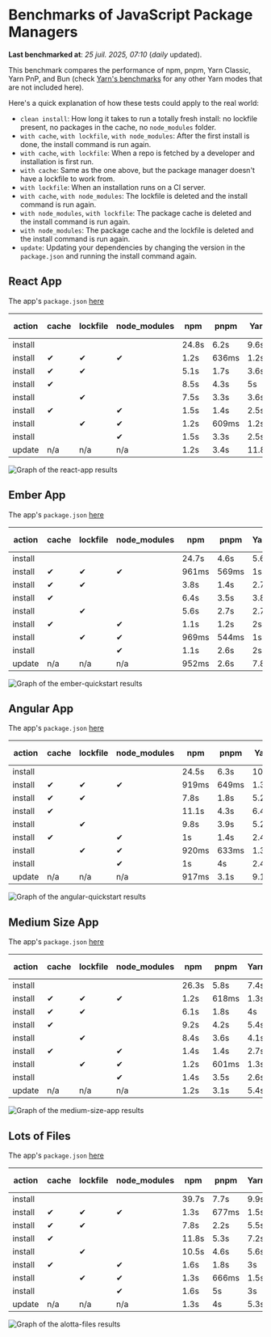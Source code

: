 # Benchmarks of JavaScript Package Managers

**Last benchmarked at**: _25 juil. 2025, 07:10_ (_daily_ updated).

This benchmark compares the performance of npm, pnpm, Yarn Classic, Yarn PnP, and Bun (check [Yarn's benchmarks](https://yarnpkg.com/benchmarks) for any other Yarn modes that are not included here).

Here's a quick explanation of how these tests could apply to the real world:

- `clean install`: How long it takes to run a totally fresh install: no lockfile present, no packages in the cache, no `node_modules` folder.
- `with cache`, `with lockfile`, `with node_modules`: After the first install is done, the install command is run again.
- `with cache`, `with lockfile`: When a repo is fetched by a developer and installation is first run.
- `with cache`: Same as the one above, but the package manager doesn't have a lockfile to work from.
- `with lockfile`: When an installation runs on a CI server.
- `with cache`, `with node_modules`: The lockfile is deleted and the install command is run again.
- `with node_modules`, `with lockfile`: The package cache is deleted and the install command is run again.
- `with node_modules`: The package cache and the lockfile is deleted and the install command is run again.
- `update`: Updating your dependencies by changing the version in the `package.json` and running the install command again.

## React App

The app's `package.json` [here](./fixtures/react-app/package.json)

| action  | cache | lockfile | node_modules| npm | pnpm | Yarn | Yarn PnP | Bun |
| ---     | ---   | ---      | ---         | --- | ---  | ---  | ---      | --- |
| install |       |          |             | 24.8s | 6.2s | 9.6s | 2.6s | 1.4s |
| install | ✔     | ✔        | ✔           | 1.2s | 636ms | 1.2s | n/a | 34ms |
| install | ✔     | ✔        |             | 5.1s | 1.7s | 3.6s | 982ms | 435ms |
| install | ✔     |          |             | 8.5s | 4.3s | 5s | 2.2s | 413ms |
| install |       | ✔        |             | 7.5s | 3.3s | 3.6s | 973ms | 416ms |
| install | ✔     |          | ✔           | 1.5s | 1.4s | 2.5s | n/a | 32ms |
| install |       | ✔        | ✔           | 1.2s | 609ms | 1.2s | n/a | 30ms |
| install |       |          | ✔           | 1.5s | 3.3s | 2.5s | n/a | 29ms |
| update  | n/a | n/a | n/a | 1.2s | 3.4s | 11.8s | 3s | 33ms |

<img alt="Graph of the react-app results" src="results/img/react-app.svg" />

## Ember App

The app's `package.json` [here](./fixtures/ember-quickstart/package.json)

| action  | cache | lockfile | node_modules| npm | pnpm | Yarn | Yarn PnP | Bun |
| ---     | ---   | ---      | ---         | --- | ---  | ---  | ---      | --- |
| install |       |          |             | 24.7s | 4.6s | 5.6s | 2.2s | 1s |
| install | ✔     | ✔        | ✔           | 961ms | 569ms | 1s | n/a | 26ms |
| install | ✔     | ✔        |             | 3.8s | 1.4s | 2.7s | 862ms | 347ms |
| install | ✔     |          |             | 6.4s | 3.5s | 3.8s | 1.9s | 337ms |
| install |       | ✔        |             | 5.6s | 2.7s | 2.7s | 867ms | 333ms |
| install | ✔     |          | ✔           | 1.1s | 1.2s | 2s | n/a | 26ms |
| install |       | ✔        | ✔           | 969ms | 544ms | 1s | n/a | 24ms |
| install |       |          | ✔           | 1.1s | 2.6s | 2s | n/a | 24ms |
| update  | n/a | n/a | n/a | 952ms | 2.6s | 7.8s | 2.7s | 27ms |

<img alt="Graph of the ember-quickstart results" src="results/img/ember-quickstart.svg" />

## Angular App

The app's `package.json` [here](./fixtures/angular-quickstart/package.json)

| action  | cache | lockfile | node_modules| npm | pnpm | Yarn | Yarn PnP | Bun |
| ---     | ---   | ---      | ---         | --- | ---  | ---  | ---      | --- |
| install |       |          |             | 24.5s | 6.3s | 10.7s | 2.7s | 1.6s |
| install | ✔     | ✔        | ✔           | 919ms | 649ms | 1.3s | n/a | 29ms |
| install | ✔     | ✔        |             | 7.8s | 1.8s | 5.2s | 1.2s | 839ms |
| install | ✔     |          |             | 11.1s | 4.3s | 6.4s | 2.3s | 823ms |
| install |       | ✔        |             | 9.8s | 3.9s | 5.2s | 1.2s | 816ms |
| install | ✔     |          | ✔           | 1s | 1.4s | 2.4s | n/a | 28ms |
| install |       | ✔        | ✔           | 920ms | 633ms | 1.3s | n/a | 25ms |
| install |       |          | ✔           | 1s | 4s | 2.4s | n/a | 25ms |
| update  | n/a | n/a | n/a | 917ms | 3.1s | 9.1s | 2.5s | 33ms |

<img alt="Graph of the angular-quickstart results" src="results/img/angular-quickstart.svg" />

## Medium Size App

The app's `package.json` [here](./fixtures/medium-size-app/package.json)

| action  | cache | lockfile | node_modules| npm | pnpm | Yarn | Yarn PnP | Bun |
| ---     | ---   | ---      | ---         | --- | ---  | ---  | ---      | --- |
| install |       |          |             | 26.3s | 5.8s | 7.4s | 2.8s | 1.9s |
| install | ✔     | ✔        | ✔           | 1.2s | 618ms | 1.3s | n/a | 31ms |
| install | ✔     | ✔        |             | 6.1s | 1.8s | 4s | 1.1s | 488ms |
| install | ✔     |          |             | 9.2s | 4.2s | 5.4s | 2.4s | 466ms |
| install |       | ✔        |             | 8.4s | 3.6s | 4.1s | 1.1s | 454ms |
| install | ✔     |          | ✔           | 1.4s | 1.4s | 2.7s | n/a | 31ms |
| install |       | ✔        | ✔           | 1.2s | 601ms | 1.3s | n/a | 28ms |
| install |       |          | ✔           | 1.4s | 3.5s | 2.6s | n/a | 28ms |
| update  | n/a | n/a | n/a | 1.2s | 3.1s | 5.4s | 2.3s | 38ms |

<img alt="Graph of the medium-size-app results" src="results/img/medium-size-app.svg" />

## Lots of Files

The app's `package.json` [here](./fixtures/alotta-files/package.json)

| action  | cache | lockfile | node_modules| npm | pnpm | Yarn | Yarn PnP | Bun |
| ---     | ---   | ---      | ---         | --- | ---  | ---  | ---      | --- |
| install |       |          |             | 39.7s | 7.7s | 9.9s | 3.3s | 1.8s |
| install | ✔     | ✔        | ✔           | 1.3s | 677ms | 1.5s | n/a | 63ms |
| install | ✔     | ✔        |             | 7.8s | 2.2s | 5.5s | 1.3s | 698ms |
| install | ✔     |          |             | 11.8s | 5.3s | 7.2s | 2.8s | 702ms |
| install |       | ✔        |             | 10.5s | 4.6s | 5.6s | 1.3s | 709ms |
| install | ✔     |          | ✔           | 1.6s | 1.8s | 3s | n/a | 39ms |
| install |       | ✔        | ✔           | 1.3s | 666ms | 1.5s | n/a | 35ms |
| install |       |          | ✔           | 1.6s | 5s | 3s | n/a | 35ms |
| update  | n/a | n/a | n/a | 1.3s | 4s | 5.3s | 2.8s | 82ms |

<img alt="Graph of the alotta-files results" src="results/img/alotta-files.svg" />